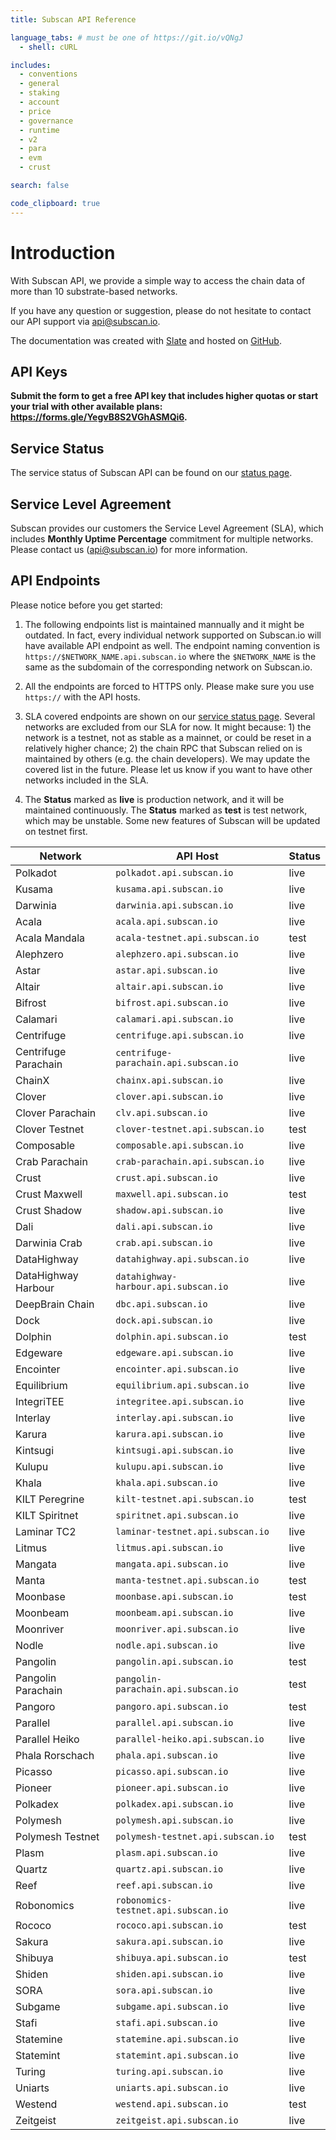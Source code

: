 ```yaml
---
title: Subscan API Reference

language_tabs: # must be one of https://git.io/vQNgJ
  - shell: cURL

includes:
  - conventions
  - general
  - staking
  - account
  - price
  - governance
  - runtime
  - v2
  - para
  - evm
  - crust

search: false

code_clipboard: true
---
```


# Introduction

With Subscan API, we provide a simple way to access the chain data of more than 10 substrate-based networks.

If you have any question or suggestion, please do not hesitate to contact our API support via [api@subscan.io](mailto:api@subscan.io).

The documentation was created with [Slate](https://github.com/slatedocs/slate) and hosted on [GitHub](https://github.com/subscan-explorer/subscan-api-docs).

## API Keys

**Submit the form to get a free API key that includes higher quotas or start your trial with other available plans: <https://forms.gle/YegvB8S2VGhASMQi6>.**

## Service Status

The service status of Subscan API can be found on our [status page](https://subscan.statuspage.io).

## Service Level Agreement

Subscan provides our customers the Service Level Agreement (SLA), which includes **Monthly Uptime Percentage** commitment for multiple networks. Please contact us ([api@subscan.io](mailto:api@subscan.io)) for more information.

## API Endpoints

Please notice before you get started:

1. The following endpoints list is maintained mannually and it might be outdated. In fact, every individual network supported on Subscan.io will have available API endpoint as well. The endpoint naming convention is `https://$NETWORK_NAME.api.subscan.io` where the `$NETWORK_NAME` is the same as the subdomain of the corresponding network on Subscan.io.

2. All the endpoints are forced to HTTPS only. Please make sure you use `https://` with the API hosts.

3. SLA covered endpoints are shown on our [service status page](https://subscan.statuspage.io/). Several networks are excluded from our SLA for now. It might because: 1) the network is a testnet, not as stable as a mainnet, or could be reset in a relatively higher chance; 2) the chain RPC that Subscan relied on is maintained by others (e.g. the chain developers). We may update the covered list in the future. Please let us know if you want to have other networks included in the SLA.

4. The **Status** marked as **live** is production network, and it will be maintained continuously. The **Status** marked as **test** is test network, which may be unstable. Some new features of Subscan will be updated on testnet first.

| Network              | API Host                              | Status |
|----------------------|---------------------------------------|--------|
| Polkadot             | `polkadot.api.subscan.io`             | live   |
| Kusama               | `kusama.api.subscan.io`               | live   |
| Darwinia             | `darwinia.api.subscan.io`             | live   |
| Acala                | `acala.api.subscan.io`                | live   |
| Acala Mandala        | `acala-testnet.api.subscan.io`        | test   |
| Alephzero            | `alephzero.api.subscan.io`            | live   |
| Astar                | `astar.api.subscan.io`                | live   |
| Altair               | `altair.api.subscan.io`               | live   |
| Bifrost              | `bifrost.api.subscan.io`              | live   |
| Calamari             | `calamari.api.subscan.io`             | live   |
| Centrifuge           | `centrifuge.api.subscan.io`           | live   |
| Centrifuge Parachain | `centrifuge-parachain.api.subscan.io` | live   |
| ChainX               | `chainx.api.subscan.io`               | live   |
| Clover               | `clover.api.subscan.io`               | live   |
| Clover Parachain     | `clv.api.subscan.io`                  | live   |
| Clover Testnet       | `clover-testnet.api.subscan.io`       | test   |
| Composable           | `composable.api.subscan.io`           | live   |
| Crab Parachain       | `crab-parachain.api.subscan.io`       | live   |
| Crust                | `crust.api.subscan.io`                | live   |
| Crust Maxwell        | `maxwell.api.subscan.io`              | test   |
| Crust Shadow         | `shadow.api.subscan.io`               | live   |
| Dali                 | `dali.api.subscan.io`                 | live   |
| Darwinia Crab        | `crab.api.subscan.io`                 | live   |
| DataHighway          | `datahighway.api.subscan.io`          | live   |
| DataHighway Harbour  | `datahighway-harbour.api.subscan.io`  | live   |
| DeepBrain Chain      | `dbc.api.subscan.io`                  | live   |
| Dock                 | `dock.api.subscan.io`                 | live   |
| Dolphin              | `dolphin.api.subscan.io`              | test   |
| Edgeware             | `edgeware.api.subscan.io`             | live   |
| Encointer            | `encointer.api.subscan.io`            | live   |
| Equilibrium          | `equilibrium.api.subscan.io`          | live   |
| IntegriTEE           | `integritee.api.subscan.io`           | live   |
| Interlay             | `interlay.api.subscan.io`             | live   |
| Karura               | `karura.api.subscan.io`               | live   |
| Kintsugi             | `kintsugi.api.subscan.io`             | live   |
| Kulupu               | `kulupu.api.subscan.io`               | live   |
| Khala                | `khala.api.subscan.io`                | live   |
| KILT Peregrine       | `kilt-testnet.api.subscan.io`         | test   |
| KILT Spiritnet       | `spiritnet.api.subscan.io`            | live   |
| Laminar TC2          | `laminar-testnet.api.subscan.io`      | live   |
| Litmus               | `litmus.api.subscan.io`               | live   |
| Mangata              | `mangata.api.subscan.io`              | live   |
| Manta                | `manta-testnet.api.subscan.io`        | test   |
| Moonbase             | `moonbase.api.subscan.io`             | test   |
| Moonbeam             | `moonbeam.api.subscan.io`             | live   |
| Moonriver            | `moonriver.api.subscan.io`            | live   |
| Nodle                | `nodle.api.subscan.io`                | live   |
| Pangolin             | `pangolin.api.subscan.io`             | test   |
| Pangolin Parachain   | `pangolin-parachain.api.subscan.io`   | test   |
| Pangoro              | `pangoro.api.subscan.io`              | test   |
| Parallel             | `parallel.api.subscan.io`             | live   |
| Parallel Heiko       | `parallel-heiko.api.subscan.io`       | live   |
| Phala Rorschach      | `phala.api.subscan.io`                | live   |
| Picasso              | `picasso.api.subscan.io`              | live   |
| Pioneer              | `pioneer.api.subscan.io`              | live   |
| Polkadex             | `polkadex.api.subscan.io`             | live   |
| Polymesh             | `polymesh.api.subscan.io`             | live   |
| Polymesh Testnet     | `polymesh-testnet.api.subscan.io`     | test   |
| Plasm                | `plasm.api.subscan.io`                | live   |
| Quartz               | `quartz.api.subscan.io`               | live   |
| Reef                 | `reef.api.subscan.io`                 | live   |
| Robonomics           | `robonomics-testnet.api.subscan.io`   | live   |
| Rococo               | `rococo.api.subscan.io`               | test   |
| Sakura               | `sakura.api.subscan.io`               | live   |
| Shibuya              | `shibuya.api.subscan.io`              | test   |
| Shiden               | `shiden.api.subscan.io`               | live   |
| SORA                 | `sora.api.subscan.io`                 | live   |
| Subgame              | `subgame.api.subscan.io`              | live   |
| Stafi                | `stafi.api.subscan.io`                | live   |
| Statemine            | `statemine.api.subscan.io`            | live   |
| Statemint            | `statemint.api.subscan.io`            | live   |
| Turing               | `turing.api.subscan.io`               | live   |
| Uniarts              | `uniarts.api.subscan.io`              | live   |
| Westend              | `westend.api.subscan.io`              | test   |
| Zeitgeist            | `zeitgeist.api.subscan.io`            | live   |
